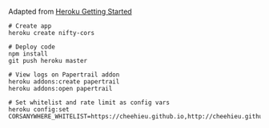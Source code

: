 Adapted from [Heroku Getting Started](https://devcenter.heroku.com/articles/getting-started-with-nodejs?singlepage=true)

```
# Create app
heroku create nifty-cors

# Deploy code
npm install
git push heroku master

# View logs on Papertrail addon
heroku addons:create papertrail
heroku addons:open papertrail

# Set whitelist and rate limit as config vars
heroku config:set CORSANYWHERE_WHITELIST=https://cheehieu.github.io,http://cheehieu.github.io,https://niftyhedgehog.com,http://niftyhedgehog.com
```

